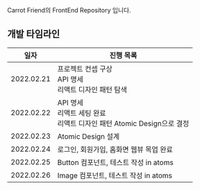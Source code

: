 Carrot Friend의 FrontEnd Repository 입니다.

## 개발 타임라인
|일자|진행 목록|
|:---:|---|
|2022.02.21|프로젝트 컨셉 구상<br/>API 명세<br/>리액트 디자인 패턴 탐색|
|2022.02.22|API 명세<br/>리액트 세팅 완료<br/>리액트 디자인 패턴 Atomic Design으로 결정|
|2022.02.23|Atomic Design 설계|
|2022.02.24|로그인, 회원가입, 홈화면 웹뷰 목업 완료|
|2022.02.25|Button 컴포넌트, 테스트 작성 in atoms|
|2022.02.26|Image 컴포넌트, 테스트 작성 in atoms|

